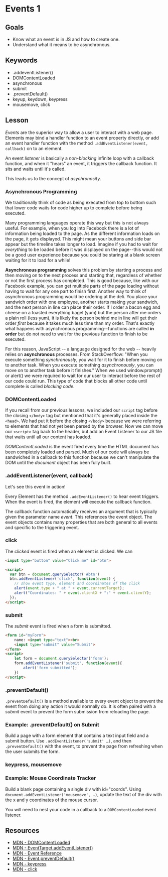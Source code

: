 # Events 1

## Goals
  * Know what an event is in JS and how to create one. 
  * Understand what it means to be asynchronous. 

## Keywords

* .addeventListener()
* DOMContentLoaded
* asynchronous
* submit
* .preventDefault()
* keyup, keydown, keypress
* mousemove, click


## Lesson

*Events* are the superior way to allow a user to interact with a web page.
Elements may bind a handler function to an event property directly, or add an event handler function with the method 
`.addEventListener(event, callback)` on to an element.

An event *listener* is basically a _non-blocking_ infinite loop with a callback function, and when it "hears" an event, 
it triggers the callback function. It sits and waits until it's called. 

This leads us to the concept of _asychronosity_. 

### Asynchronous Programming

We traditionally think of code as being executed from top to bottom such that lower code waits 
for code higher up to complete before being executed.

Many programming languages operate this way but this is not always useful. 
For example, when you log into Facebook there is a lot of information being loaded to the page. 
As the different information loads on the page, it gets displayed. 
This might mean your buttons and side bar appear but the timeline takes longer to load. 
Imagine if you had to wait for _everything_ to be loaded before it was displayed on the page--this would not 
be a good user experience because you could be staring at a blank screen waiting for it to load for a while! 

**Asynchronous programming** solves this problem by starting a process and then moving on to the next 
process and starting that, regardless of whether or not the first process has completed. 
This is good because, like with our Facebook example, you can get multiple parts of the page loading without having to 
wait for any one part to finish first. Another way to think of asynchronous programming would be ordering at the deli. 
You place your sandwich order with one employee, another starts making your sandwich,
and the next person in line can place their order. If I order a bacon egg and cheese on a toasted everything bagel (yum) 
but the person after me orders a plain roll (less yum), it is likely the person behind me in line will get their order _first_
because it takes much less time than my order. That's exactly what happens with asynchronous programming--functions are called
**in order** but do not need to wait for the previous function to finish to be executed.

For this reason, JavaScript -- a language designed for the web -- heavily relies on **asynchronous** processes.
From StackOverflow: "When you execute something *synchronously*, you wait for it to finish before moving on to another task.
When you execute something *asynchronously*, you can move on to another task before it finishes." When we used window.prompt() or alert() 
we were required to wait for our user to interact before the rest of our code could run. This type of code that blocks all other 
code until complete is called _blocking code_. 


### **DOMContentLoaded**

If you recall from our previous lessons, we included our `script` tag before the closing `</body>` tag but mentioned that it's
generally placed inside the `<head>`. We had put it before the closing `</body>` because we were referring to elements that had not yet
been parsed by the browser. Now we can move our `<script>` tag back to the header, but add an Event Listener to our JS file 
that waits until all our content has loaded. 

*DOMContentLoaded* is the event fired every time the HTML document has been completely loaded and parsed. 
Much of our code will always be sandwiched in a callback to this function because we can't manipulate the DOM until 
the *document* object has been fully built.

### **.addEventListener(event, callback)** 

Let's see this event in action! 



Every Element has the method `.addEventListener()` to hear event triggers. When the event is fired, the element will execute the callback function.

The callback function automatically receives an argument that is typically given the parameter name *event*. This references the event object. The event objects contains many properties that are both general to all events and specific to the triggering event.

### click

The *clicked* event is fired when an element is clicked. We can

```html
<input type="button" value="Click me" id="btn">

<script>
  var btn = document.querySelector('#btn')
  btn.addEventListener('click', function(event) {
    // show event type, element and coordinates of the click
    alert(event.type + " at " + event.currentTarget);
    alert("Coordinates: " + event.clientX + ":" + event.clientY);
  });
</script>
```

### **submit**

The *submit* event is fired when a form is submitted.

```html
<form id="myForm">
    name: <input type="text"><br>
    <input type="submit" value="Submit">
</form>
<script>
    let form = document.querySelector('form');
    form.addEventListener('submit', function(event){
        alert('form submitted');
    })
</script>
```

### **.preventDefault()**

`.preventDefault()` is a method available to every event object to prevent the event from doing any action it would normally do. It is often paired with a *submit* event to prevent the form submission from reloading the page.

### Example: .preventDefault() on Submit

Build a page with a form element that contains a text input field and a submit button. Use `.addEventListener('submit' …)`, and then `.preventDefault()` with the event, to prevent the page from refreshing when the user submits the form.

### keypress, mousemove

### Example: Mouse Coordinate Tracker

Build a blank page containing a single div with id="coords". Using `document.addEventListener('mousemove', …)`, update the text of the div with the x and y coordinates of the mouse cursor.

You will need to nest your code in a callback to a `DOMContentLoaded` event listener.

##  Resources

* [MDN - DOMContentLoaded](https://developer.mozilla.org/en-US/docs/Web/Events/DOMContentLoaded)
* [MDN - EventTarget.addEventListener()](https://developer.mozilla.org/en-US/docs/Web/API/EventTarget/addEventListener)
* [MDN - Event Reference](https://developer.mozilla.org/en-US/docs/Web/Events)
* [MDN - Event.preventDefault()](https://developer.mozilla.org/en-US/docs/Web/API/Event/preventDefault)
* [MDN - keypress](https://developer.mozilla.org/en-US/docs/Web/Events/keypress)
* [MDN - click](https://developer.mozilla.org/en-US/docs/Web/Events/click)
